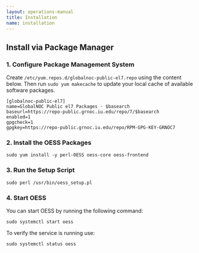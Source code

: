 ```yaml
---
layout: operations-manual
title: Installation
name: installation
---
```


## Install via Package Manager

### 1. Configure Package Management System

Create `/etc/yum.repos.d/globalnoc-public-el7.repo` using the content
below. Then run `sudo yum makecache` to update your local cache of
available software packages.

```
[globalnoc-public-el7]
name=GlobalNOC Public el7 Packages - $basearch
baseurl=https://repo-public.grnoc.iu.edu/repo/7/$basearch
enabled=1
gpgcheck=1
gpgkey=https://repo-public.grnoc.iu.edu/repo/RPM-GPG-KEY-GRNOC7
```

### 2. Install the OESS Packages

```
sudo yum install -y perl-OESS oess-core oess-frontend
```

### 3. Run the Setup Script

```
sudo perl /usr/bin/oess_setup.pl
```

### 4. Start OESS

You can start OESS by running the following command:

```
sudo systemctl start oess
```

To verify the service is running use:

```
sudo systemctl status oess
```
